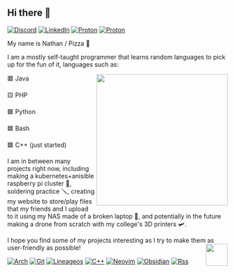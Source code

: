 ## Hi there 👋
[![Discord](https://img.shields.io/badge/Discord-%235865F2.svg?&logo=discord&logoColor=white)](https://discordapp.com/users/714918826831118436)
[![LinkedIn](https://custom-icon-badges.demolab.com/badge/LinkedIn-0A66C2?logo=linkedin-white&logoColor=fff)](https://linkedin.com/in/pizza2d1)
[![Proton](https://shields.io/badge/Proton%20Mail-%236d4aff.svg?&logo=proton&logoColor=white)](https://mail.google.com/mail/?view=cm&fs=1&to=pizza2d1@proton.me)
[![Proton](https://shields.io/badge/Gmail-%23fa5e55.svg?&logo=gmail&logoColor=white)](https://mail.google.com/mail/?view=cm&fs=1&to=yyou9481138@gmail.com)
<!-- https://img.shields.io/website?down_color=red&down_message=offline&style=for-the-badge&up_color=green&up_message=up&url=https%3A%2F%2Fpizza2d1.duckdns.org -->

My name is Nathan / Pizza :pizza:

I am a mostly self-taught programmer that learns random languages to pick up for the fun of it, languages such as:


 
🟥 Java                    <img align="right" width="50" src="https://upload.wikimedia.org/wikipedia/commons/5/59/Empty.png?20091205084734" hidden /><img align="right" width="300" height="300" src="https://github-readme-stats.vercel.app/api/top-langs/?username=pizza2d1&theme=dark&layout=compact">

🟨 PHP    

🟩 Python

🟦 Bash

🟪 C++ (just started)


I am in between many projects right now, including making a kubernetes+anisible raspberry pi cluster 🔗, soldering practice 🪛, creating my website to store/play files that my friends and I upload to it using my NAS made of a broken laptop 📃, and potentially in the future making a drone from scratch with my college's 3D printers 🛩️.

I hope you find some of my projects interesting as I try to make them as user-friendly as possible! <img align="right" width="50" src="https://media.tenor.com/YytI7A-IRcsAAAAj/kirby-dance-kirby.gif">

[![Arch](https://img.shields.io/badge/Arch%20Linux-1793D1?logo=arch-linux&logoColor=fff&style=for-the-badge)](https://archlinux.org)
[![Git](https://img.shields.io/badge/git-%23F05033.svg?style=for-the-badge&logo=git&logoColor=white)](https://github.com/pizza2d1)
[![Lineageos](https://img.shields.io/badge/lineageos-167C80?style=for-the-badge&logo=lineageos&logoColor=white)](https://lineageos.org)
[![C++](https://img.shields.io/badge/c++-%2300599C.svg?style=for-the-badge&logo=c%2B%2B&logoColor=white)](https://learncpp.com)
[![Neovim](https://img.shields.io/badge/NeoVim-%2357A143.svg?&style=for-the-badge&logo=neovim&logoColor=white)](https://nvchad.com)
[![Obsidian](https://img.shields.io/badge/Obsidian-%23483699.svg?style=for-the-badge&logo=obsidian&logoColor=white)](https://obsidian.md)
[![Rss](https://img.shields.io/badge/rss-F88900?style=for-the-badge&logo=rss&logoColor=white)](https://pizza2d1.duckdns.org/rss/)
<!--
**Pizza2d1/Pizza2d1** is a ✨ _special_ ✨ repository because its `README.md` (this file) appears on your GitHub profile.

Here are some ideas to get you started:

- 🔭 I’m currently working on ...
- 🌱 I’m currently learning ...
- 👯 I’m looking to collaborate on ...
- 🤔 I’m looking for help with ...
- 💬 Ask me about ...
- 📫 How to reach me: ...
- 😄 Pronouns: ...
- ⚡ Fun fact: ...
-->
<!-- <img align="right" width="5" src="https://upload.wikimedia.org/wikipedia/commons/5/59/Empty.png?20091205084734" hidden /> -->
